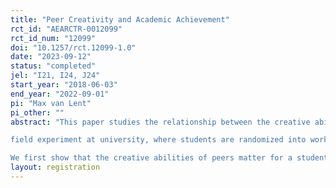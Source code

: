 ```yaml
---
title: "Peer Creativity and Academic Achievement"
rct_id: "AEARCTR-0012099"
rct_id_num: "12099"
doi: "10.1257/rct.12099-1.0"
date: "2023-09-12"
status: "completed"
jel: "I21, I24, J24"
start_year: "2018-06-03"
end_year: "2022-09-01"
pi: "Max van Lent"
pi_other: ""
abstract: "This paper studies the relationship between the creative abilities of study peers and academic achievement. We conduct a novel large scale
field experiment at university, where students are randomized into work groups based on their score on a creativity test prior to university entry.
We first show that the creative abilities of peers matter for a student’s academic achievement. A one standard deviation higher creativity peer group improves study performance by 7.5 to 10 percentage points. Notably, this effect is driven by the average group creativity, there is no special impact of creative superstars. Further analysis suggests that students exposed to creative peers become more creative, but do not adjust their overall study effort. This is in line with the idea that creative approaches and questions of peers help students to master the study material better. Overall, our study highlights the importance of peer effects of creative students in shaping academic outcomes."
layout: registration
---
```


